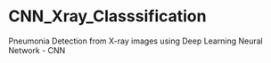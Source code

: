 # CNN_Xray_Classsification
Pneumonia Detection from X-ray images using Deep Learning Neural Network - CNN
